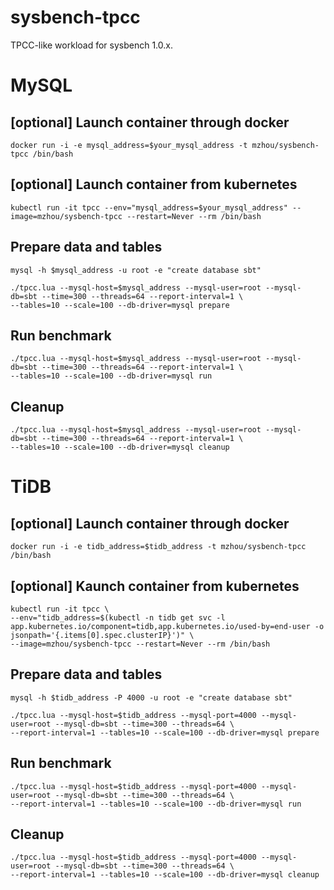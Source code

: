 # sysbench-tpcc

TPCC-like workload for sysbench 1.0.x.

# MySQL 

## [optional] Launch container through docker

```
docker run -i -e mysql_address=$your_mysql_address -t mzhou/sysbench-tpcc /bin/bash
```

## [optional] Launch container from kubernetes 

```
kubectl run -it tpcc --env="mysql_address=$your_mysql_address" --image=mzhou/sysbench-tpcc --restart=Never --rm /bin/bash 
```

## Prepare data and tables

```
mysql -h $mysql_address -u root -e "create database sbt"

./tpcc.lua --mysql-host=$mysql_address --mysql-user=root --mysql-db=sbt --time=300 --threads=64 --report-interval=1 \
--tables=10 --scale=100 --db-driver=mysql prepare
```


## Run benchmark

```
./tpcc.lua --mysql-host=$mysql_address --mysql-user=root --mysql-db=sbt --time=300 --threads=64 --report-interval=1 \
--tables=10 --scale=100 --db-driver=mysql run
```

## Cleanup 

```
./tpcc.lua --mysql-host=$mysql_address --mysql-user=root --mysql-db=sbt --time=300 --threads=64 --report-interval=1 \
--tables=10 --scale=100 --db-driver=mysql cleanup
```

# TiDB

## [optional] Launch container through docker

```
docker run -i -e tidb_address=$tidb_address -t mzhou/sysbench-tpcc /bin/bash
```

## [optional] Kaunch container from kubernetes
 
```
kubectl run -it tpcc \
--env="tidb_address=$(kubectl -n tidb get svc -l app.kubernetes.io/component=tidb,app.kubernetes.io/used-by=end-user -o jsonpath='{.items[0].spec.clusterIP}')" \
--image=mzhou/sysbench-tpcc --restart=Never --rm /bin/bash 
```

## Prepare data and tables

```
mysql -h $tidb_address -P 4000 -u root -e "create database sbt"

./tpcc.lua --mysql-host=$tidb_address --mysql-port=4000 --mysql-user=root --mysql-db=sbt --time=300 --threads=64 \
--report-interval=1 --tables=10 --scale=100 --db-driver=mysql prepare
```

## Run benchmark

```
./tpcc.lua --mysql-host=$tidb_address --mysql-port=4000 --mysql-user=root --mysql-db=sbt --time=300 --threads=64 \
--report-interval=1 --tables=10 --scale=100 --db-driver=mysql run
```

## Cleanup 

```
./tpcc.lua --mysql-host=$tidb_address --mysql-port=4000 --mysql-user=root --mysql-db=sbt --time=300 --threads=64 \
--report-interval=1 --tables=10 --scale=100 --db-driver=mysql cleanup
```